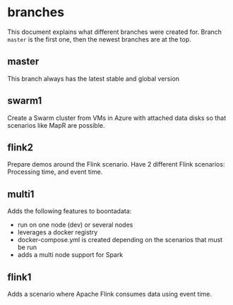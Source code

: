 # branches

This document explains what different branches were created for.
Branch `master` is the first one, then the newest branches are at the top.

## master

This branch always has the latest stable and global version

## swarm1

Create a Swarm cluster from VMs in Azure with attached data disks so that scenarios like MapR are possible.


## flink2

Prepare demos around the Flink scenario. 
Have 2 different Flink scenarios: Processing time, and event time.

## multi1

Adds the following features to boontadata: 
- run on one node (dev) or several nodes
- leverages a docker registry
- docker-compose.yml is created depending on the scenarios that must be run
- adds a multi node support for Spark

## flink1

Adds a scenario where Apache Flink consumes data using event time.

